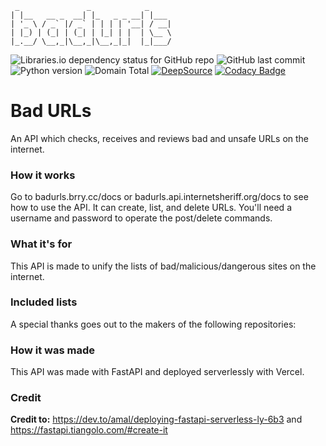 ```
 _               _            _
| |__   __ _  __| |_   _ _ __| |___
| '_ \ / _` |/ _` | | | | '__| / __|
| |_) | (_| | (_| | |_| | |  | \__ \
|_.__/ \__,_|\__,_|\__,_|_|  |_|___/

```

![Libraries.io dependency status for GitHub repo](https://img.shields.io/librariesio/github/berrysauce/badurls)
![GitHub last commit](https://img.shields.io/github/last-commit/berrysauce/badurls)
![Python version](https://img.shields.io/badge/python-3.9-blue)
![Domain Total](https://img.shields.io/endpoint?url=https://badurls.api.internetsheriff.org/shields/total)
[![DeepSource](https://deepsource.io/gh/berrysauce/badurls.svg/?label=active+issues)](https://deepsource.io/gh/berrysauce/badurls/?ref=repository-badge)
[![Codacy Badge](https://app.codacy.com/project/badge/Grade/77a4795a144842b4b507cadac9c03b22)](https://www.codacy.com/gh/berrysauce/badurls/dashboard?utm_source=github.com&amp;utm_medium=referral&amp;utm_content=berrysauce/badurls&amp;utm_campaign=Badge_Grade)

# Bad URLs
An API which checks, receives and reviews bad and unsafe URLs on the internet.

### How it works
Go to badurls.brry.cc/docs or badurls.api.internetsheriff.org/docs to see how to use the API.
It can create, list, and delete URLs. You'll need a username and password to operate the post/delete commands.

### What it's for
This API is made to unify the lists of bad/malicious/dangerous sites on the internet.

### Included lists
A special thanks goes out to the makers of the following repositories:

### How it was made
This API was made with FastAPI and deployed serverlessly with Vercel.

### Credit
**Credit to:** https://dev.to/amal/deploying-fastapi-serverless-ly-6b3 and https://fastapi.tiangolo.com/#create-it
